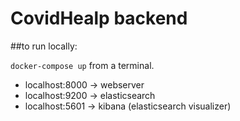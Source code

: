 # CovidHealp backend

##to run locally:

`docker-compose up` from a terminal.

* localhost:8000 -> webserver
* localhost:9200 -> elasticsearch
* localhost:5601 -> kibana (elasticsearch visualizer)
